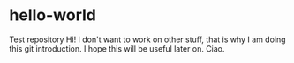 # hello-world
Test repository
Hi!
I don't want to work on other stuff, that is why I am doing this git introduction. I hope this will be useful later on. Ciao.
